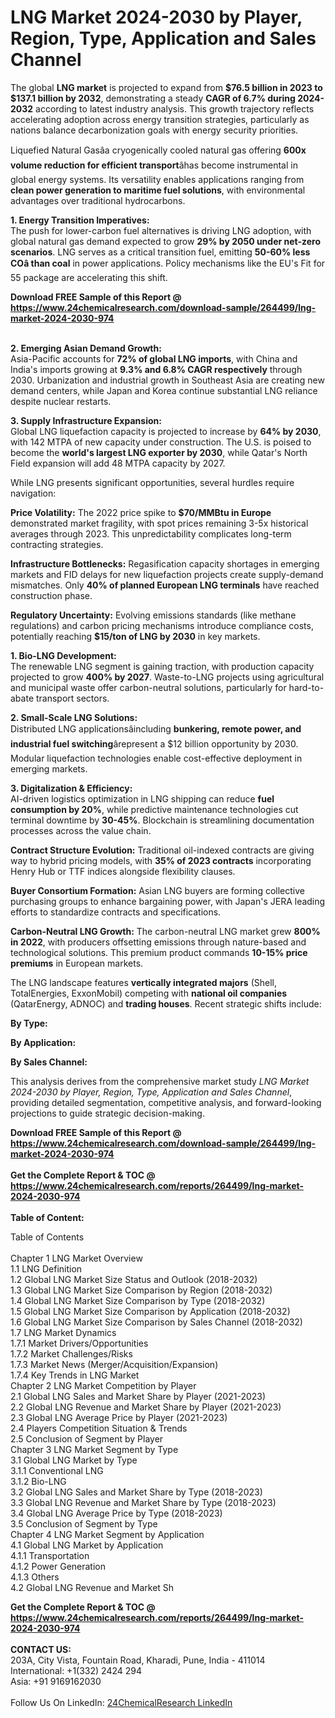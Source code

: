 <h1>LNG Market 2024-2030 by Player, Region, Type, Application and Sales Channel</h1><p>The global <strong>LNG market</strong> is projected to expand from <strong>$76.5 billion in 2023 to $137.1 billion by 2032</strong>, demonstrating a steady <strong>CAGR of 6.7% during 2024-2032</strong> according to latest industry analysis. This growth trajectory reflects accelerating adoption across energy transition strategies, particularly as nations balance decarbonization goals with energy security priorities.</p><p>Liquefied Natural Gasâa cryogenically cooled natural gas offering <strong>600x volume reduction for efficient transport</strong>âhas become instrumental in global energy systems. Its versatility enables applications ranging from <strong>clean power generation to maritime fuel solutions</strong>, with environmental advantages over traditional hydrocarbons.</p><p><strong>1. Energy Transition Imperatives:</strong><br>
The push for lower-carbon fuel alternatives is driving LNG adoption, with global natural gas demand expected to grow <strong>29% by 2050 under net-zero scenarios</strong>. LNG serves as a critical transition fuel, emitting <strong>50-60% less COâ than coal</strong> in power applications. Policy mechanisms like the EU's Fit for 55 package are accelerating this shift.</p><div><b>Download FREE Sample of this Report @ 
            <a href="https://www.24chemicalresearch.com/download-sample/264499/lng-market-2024-2030-974">
            https://www.24chemicalresearch.com/download-sample/264499/lng-market-2024-2030-974</a></b></div><br><p><strong>2. Emerging Asian Demand Growth:</strong><br>
Asia-Pacific accounts for <strong>72% of global LNG imports</strong>, with China and India's imports growing at <strong>9.3% and 6.8% CAGR respectively</strong> through 2030. Urbanization and industrial growth in Southeast Asia are creating new demand centers, while Japan and Korea continue substantial LNG reliance despite nuclear restarts.</p><p><strong>3. Supply Infrastructure Expansion:</strong><br>
Global LNG liquefaction capacity is projected to increase by <strong>64% by 2030</strong>, with 142 MTPA of new capacity under construction. The U.S. is poised to become the <strong>world's largest LNG exporter by 2030</strong>, while Qatar's North Field expansion will add 48 MTPA capacity by 2027.</p><p>While LNG presents significant opportunities, several hurdles require navigation:</p><p><strong>Price Volatility:</strong> The 2022 price spike to <strong>$70/MMBtu in Europe</strong> demonstrated market fragility, with spot prices remaining 3-5x historical averages through 2023. This unpredictability complicates long-term contracting strategies.</p><p><strong>Infrastructure Bottlenecks:</strong> Regasification capacity shortages in emerging markets and FID delays for new liquefaction projects create supply-demand mismatches. Only <strong>40% of planned European LNG terminals</strong> have reached construction phase.</p><p><strong>Regulatory Uncertainty:</strong> Evolving emissions standards (like methane regulations) and carbon pricing mechanisms introduce compliance costs, potentially reaching <strong>$15/ton of LNG by 2030</strong> in key markets.</p><p><strong>1. Bio-LNG Development:</strong><br>
The renewable LNG segment is gaining traction, with production capacity projected to grow <strong>400% by 2027</strong>. Waste-to-LNG projects using agricultural and municipal waste offer carbon-neutral solutions, particularly for hard-to-abate transport sectors.</p><p><strong>2. Small-Scale LNG Solutions:</strong><br>
Distributed LNG applicationsâincluding <strong>bunkering, remote power, and industrial fuel switching</strong>ârepresent a $12 billion opportunity by 2030. Modular liquefaction technologies enable cost-effective deployment in emerging markets.</p><p><strong>3. Digitalization &amp; Efficiency:</strong><br>
AI-driven logistics optimization in LNG shipping can reduce <strong>fuel consumption by 20%</strong>, while predictive maintenance technologies cut terminal downtime by <strong>30-45%</strong>. Blockchain is streamlining documentation processes across the value chain.</p><p><strong>Contract Structure Evolution:</strong> Traditional oil-indexed contracts are giving way to hybrid pricing models, with <strong>35% of 2023 contracts</strong> incorporating Henry Hub or TTF indices alongside flexibility clauses.</p><p><strong>Buyer Consortium Formation:</strong> Asian LNG buyers are forming collective purchasing groups to enhance bargaining power, with Japan's JERA leading efforts to standardize contracts and specifications.</p><p><strong>Carbon-Neutral LNG Growth:</strong> The carbon-neutral LNG market grew <strong>800% in 2022</strong>, with producers offsetting emissions through nature-based and technological solutions. This premium product commands <strong>10-15% price premiums</strong> in European markets.</p><p>The LNG landscape features <strong>vertically integrated majors</strong> (Shell, TotalEnergies, ExxonMobil) competing with <strong>national oil companies</strong> (QatarEnergy, ADNOC) and <strong>trading houses</strong>. Recent strategic shifts include:</p><p><strong>By Type:</strong></p><p><strong>By Application:</strong></p><p><strong>By Sales Channel:</strong></p><p>This analysis derives from the comprehensive market study <em>LNG Market 2024-2030 by Player, Region, Type, Application and Sales Channel</em>, providing detailed segmentation, competitive analysis, and forward-looking projections to guide strategic decision-making.</p><div><b>Download FREE Sample of this Report @ 
            <a href="https://www.24chemicalresearch.com/download-sample/264499/lng-market-2024-2030-974">
            https://www.24chemicalresearch.com/download-sample/264499/lng-market-2024-2030-974</a></b></div><br><div><b>Get the Complete Report & TOC @ 
            <a href="https://www.24chemicalresearch.com/reports/264499/lng-market-2024-2030-974">
            https://www.24chemicalresearch.com/reports/264499/lng-market-2024-2030-974</a></b></div><br>
            <b>Table of Content:</b><p>Table of Contents<br />
<br />
Chapter 1 LNG Market Overview<br />
    1.1 LNG Definition<br />
    1.2 Global LNG Market Size Status and Outlook (2018-2032)<br />
    1.3 Global LNG Market Size Comparison by Region (2018-2032)<br />
    1.4 Global LNG Market Size Comparison by Type (2018-2032)<br />
    1.5 Global LNG Market Size Comparison by Application (2018-2032)<br />
    1.6 Global LNG Market Size Comparison by Sales Channel (2018-2032)<br />
    1.7 LNG Market Dynamics<br />
        1.7.1 Market Drivers/Opportunities<br />
        1.7.2 Market Challenges/Risks<br />
        1.7.3 Market News (Merger/Acquisition/Expansion)<br />
        1.7.4 Key Trends in LNG Market<br />
Chapter 2 LNG Market Competition by Player<br />
    2.1 Global LNG Sales and Market Share by Player (2021-2023)<br />
    2.2 Global LNG Revenue and Market Share by Player (2021-2023)<br />
    2.3 Global LNG Average Price by Player (2021-2023)<br />
    2.4 Players Competition Situation & Trends<br />
    2.5 Conclusion of Segment by Player<br />
Chapter 3 LNG Market Segment by Type<br />
    3.1 Global LNG Market by Type<br />
        3.1.1 Conventional LNG<br />
        3.1.2 Bio-LNG<br />
    3.2 Global LNG Sales and Market Share by Type (2018-2023)<br />
    3.3 Global LNG Revenue and Market Share by Type (2018-2023)<br />
    3.4 Global LNG Average Price by Type (2018-2023)<br />
    3.5 Conclusion of Segment by Type<br />
Chapter 4 LNG Market Segment by Application<br />
    4.1 Global LNG Market by Application<br />
        4.1.1 Transportation<br />
        4.1.2 Power Generation<br />
        4.1.3 Others<br />
    4.2 Global LNG Revenue and Market Sh</p><div><b>Get the Complete Report & TOC @ 
            <a href="https://www.24chemicalresearch.com/reports/264499/lng-market-2024-2030-974">
            https://www.24chemicalresearch.com/reports/264499/lng-market-2024-2030-974</a></b></div><br><b>CONTACT US:</b><br>
            203A, City Vista, Fountain Road, Kharadi, Pune, India - 411014<br>
            International: +1(332) 2424 294<br>
            Asia: +91 9169162030 <br><br>
            Follow Us On LinkedIn: <a href="https://www.linkedin.com/company/24chemicalresearch/">24ChemicalResearch LinkedIn</a>